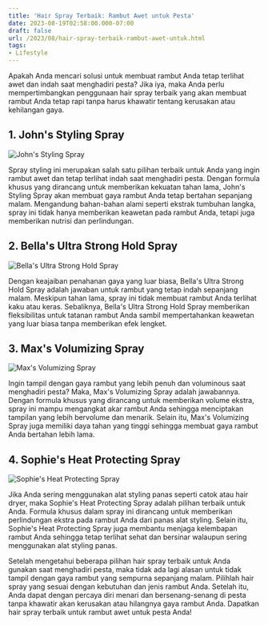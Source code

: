 ```yaml
---
title: 'Hair Spray Terbaik: Rambut Awet untuk Pesta'
date: 2023-08-19T02:58:00.000-07:00
draft: false
url: /2023/08/hair-spray-terbaik-rambut-awet-untuk.html
tags: 
- Lifestyle
---
```


Apakah Anda mencari solusi untuk membuat rambut Anda tetap terlihat awet dan indah saat menghadiri pesta? Jika iya, maka Anda perlu mempertimbangkan penggunaan hair spray terbaik yang akan membuat rambut Anda tetap rapi tanpa harus khawatir tentang kerusakan atau kehilangan gaya.

1\. John's Styling Spray
------------------------

![John's Styling Spray](https://blogger.googleusercontent.com/img/b/R29vZ2xl/AVvXsEheuaX4c7kIT8Hg2K_E2Ibc_aggJGzt28EM4JNGmRkouOp6NfzbqH5fHS2HPy73q9I8JreB9lnnqCVqWEYVGH9oDKXKBPTG-PsjYVLiYTyVqEDTpsF0inx1SskenYSuWcg0ty77Xop7ubJIVFhwB4WIHTt8TuvaxZH_y7PpOasMwz_NxMax7svMlSasNr01/s512/image_4AlmYZHC_1692487148624_512.webp)

Spray styling ini merupakan salah satu pilihan terbaik untuk Anda yang ingin rambut awet dan tetap terlihat indah saat menghadiri pesta. Dengan formula khusus yang dirancang untuk memberikan kekuatan tahan lama, John's Styling Spray akan membuat gaya rambut Anda tetap bertahan sepanjang malam. Mengandung bahan-bahan alami seperti ekstrak tumbuhan langka, spray ini tidak hanya memberikan keawetan pada rambut Anda, tetapi juga memberikan nutrisi dan perlindungan.

2\. Bella's Ultra Strong Hold Spray
-----------------------------------

![Bella's Ultra Strong Hold Spray](https://example.com/bellas-ultra-strong-hold-spray.jpg)

Dengan keajaiban penahanan gaya yang luar biasa, Bella's Ultra Strong Hold Spray adalah jawaban untuk rambut yang tetap indah sepanjang malam. Meskipun tahan lama, spray ini tidak membuat rambut Anda terlihat kaku atau keras. Sebaliknya, Bella's Ultra Strong Hold Spray memberikan fleksibilitas untuk tatanan rambut Anda sambil mempertahankan keawetan yang luar biasa tanpa memberikan efek lengket.

3\. Max's Volumizing Spray
--------------------------

![Max's Volumizing Spray](https://example.com/maxs-volumizing-spray.jpg)

Ingin tampil dengan gaya rambut yang lebih penuh dan voluminous saat menghadiri pesta? Maka, Max's Volumizing Spray adalah jawabannya. Dengan formula khusus yang dirancang untuk memberikan volume ekstra, spray ini mampu mengangkat akar rambut Anda sehingga menciptakan tampilan yang lebih bervolume dan menarik. Selain itu, Max's Volumizing Spray juga memiliki daya tahan yang tinggi sehingga membuat gaya rambut Anda bertahan lebih lama.

4\. Sophie's Heat Protecting Spray
----------------------------------

![Sophie's Heat Protecting Spray](https://example.com/sophies-heat-protecting-spray.jpg)

Jika Anda sering menggunakan alat styling panas seperti catok atau hair dryer, maka Sophie's Heat Protecting Spray adalah pilihan terbaik untuk Anda. Formula khusus dalam spray ini dirancang untuk memberikan perlindungan ekstra pada rambut Anda dari panas alat styling. Selain itu, Sophie's Heat Protecting Spray juga membantu menjaga kelembapan rambut Anda sehingga tetap terlihat sehat dan bersinar walaupun sering menggunakan alat styling panas.

Setelah mengetahui beberapa pilihan hair spray terbaik untuk Anda gunakan saat menghadiri pesta, maka tidak ada lagi alasan untuk tidak tampil dengan gaya rambut yang sempurna sepanjang malam. Pilihlah hair spray yang sesuai dengan kebutuhan dan jenis rambut Anda. Setelah itu, Anda dapat dengan percaya diri menari dan bersenang-senang di pesta tanpa khawatir akan kerusakan atau hilangnya gaya rambut Anda. Dapatkan hair spray terbaik untuk rambut awet untuk pesta Anda!